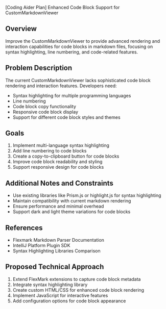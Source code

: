 [Coding Aider Plan] Enhanced Code Block Support for CustomMarkdownViewer

## Overview
Improve the CustomMarkdownViewer to provide advanced rendering and interaction capabilities for code blocks in markdown files, focusing on syntax highlighting, line numbering, and code-related features.

## Problem Description
The current CustomMarkdownViewer lacks sophisticated code block rendering and interaction features. Developers need:
- Syntax highlighting for multiple programming languages
- Line numbering
- Code block copy functionality
- Responsive code block display
- Support for different code block styles and themes

## Goals
1. Implement multi-language syntax highlighting
2. Add line numbering to code blocks
3. Create a copy-to-clipboard button for code blocks
4. Improve code block readability and styling
5. Support responsive design for code blocks

## Additional Notes and Constraints
- Use existing libraries like Prism.js or highlight.js for syntax highlighting
- Maintain compatibility with current markdown rendering
- Ensure performance and minimal overhead
- Support dark and light theme variations for code blocks

## References
- Flexmark Markdown Parser Documentation
- IntelliJ Platform Plugin SDK
- Syntax Highlighting Libraries Comparison

## Proposed Technical Approach
1. Extend FlexMark extensions to capture code block metadata
2. Integrate syntax highlighting library
3. Create custom HTML/CSS for enhanced code block rendering
4. Implement JavaScript for interactive features
5. Add configuration options for code block appearance
